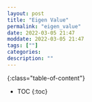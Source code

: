```yaml
---
layout: post
title: "Eigen Value"
permalink: "eigen_value"
date: 2022-03-05 21:47
moddate: 2022-03-05 21:47
tags: [""]
categories:
description: ""
---
```


{:class="table-of-content"}
* TOC 
{:toc}




